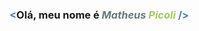 ### <span style="color: #4682B4">&#60;</span>Olá, meu nome é <b><i><span style="color: #677881;">Matheus</span> <span style="color: #a3cb59;">Picoli</span></i></b> <span style="color: #4682B4">&#47;&#62;</span>
